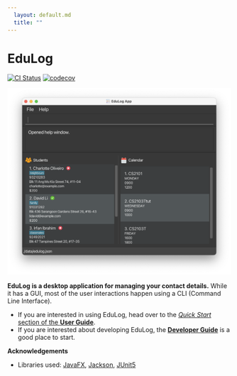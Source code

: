 ```yaml
---
  layout: default.md
  title: ""
---
```


# EduLog

[![CI Status](https://github.com/AY2425S1-CS2103T-W09-2/tp/workflows/Java%20CI/badge.svg)](https://github.com/AY2425S1-CS2103T-W09-2/tp/actions)
[![codecov](https://codecov.io/gh/AY2425S1-CS2103T-W09-2/tp/branch/master/graph/badge.svg)](https://codecov.io/gh/AY2425S1-CS2103T-W09-2/tp)

![Ui](images/Ui.png)

**EduLog is a desktop application for managing your contact details.** While it has a GUI, most of the user interactions happen using a CLI (Command Line Interface).

* If you are interested in using EduLog, head over to the [_Quick Start_ section of the **User Guide**](UserGuide.html#quick-start).
* If you are interested about developing EduLog, the [**Developer Guide**](DeveloperGuide.html) is a good place to start.


**Acknowledgements**

* Libraries used: [JavaFX](https://openjfx.io/), [Jackson](https://github.com/FasterXML/jackson), [JUnit5](https://github.com/junit-team/junit5)
